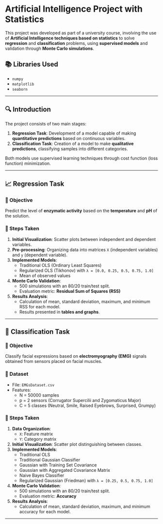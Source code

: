 # Artificial Intelligence Project with Statistics

This project was developed as part of a university course, involving the use of **Artificial Intelligence techniques based on statistics** to solve **regression** and **classification** problems, using **supervised models** and validation through **Monte Carlo simulations**.

## 📚 Libraries Used

- `numpy`
- `matplotlib`
- `seaborn`

---

## 🔍 Introduction

The project consists of two main stages:

1. **Regression Task**: Development of a model capable of making **quantitative predictions** based on continuous variables.
2. **Classification Task**: Creation of a model to make **qualitative predictions**, classifying samples into different categories.

Both models use supervised learning techniques through cost function (loss function) minimization.

---

## 📈 Regression Task

### 🔹 Objective
Predict the level of **enzymatic activity** based on the **temperature** and **pH** of the solution.

### 🔹 Steps Taken

1. **Initial Visualization**: Scatter plots between independent and dependent variables.
2. **Pre-processing**: Organizing data into matrices `X` (independent variables) and `y` (dependent variable).
3. **Implemented Models**:
   - Traditional OLS (Ordinary Least Squares)
   - Regularized OLS (Tikhonov) with `λ = [0.0, 0.25, 0.5, 0.75, 1.0]`
   - Mean of observed values
4. **Monte Carlo Validation**:
   - 500 simulations with an 80/20 train/test split.
   - Evaluation metric: **Residual Sum of Squares (RSS)**
5. **Results Analysis**:
   - Calculation of mean, standard deviation, maximum, and minimum RSS for each model.
   - Results presented in **tables and graphs**.

---

## 🤖 Classification Task

### 🔹 Objective
Classify facial expressions based on **electromyography (EMG)** signals obtained from sensors placed on facial muscles.

### 🔹 Dataset
- File: `EMGsDataset.csv`
- Features:
  - N = 50000 samples
  - p = 2 sensors (Corrugator Supercilii and Zygomaticus Major)
  - C = 5 classes (Neutral, Smile, Raised Eyebrows, Surprised, Grumpy)

### 🔹 Steps Taken

1. **Data Organization**:
   - `X`: Feature matrix
   - `Y`: Category matrix
2. **Initial Visualization**: Scatter plot distinguishing between classes.
3. **Implemented Models**:
   - Traditional OLS
   - Traditional Gaussian Classifier
   - Gaussian with Training Set Covariance
   - Gaussian with Aggregated Covariance Matrix
   - Naive Bayes Classifier
   - Regularized Gaussian (Friedman) with `λ = [0.25, 0.5, 0.75, 1.0]`
4. **Monte Carlo Validation**:
   - 500 simulations with an 80/20 train/test split.
   - Evaluation metric: **Accuracy**
5. **Results Analysis**:
   - Calculation of mean, standard deviation, maximum, and minimum accuracy for each model.

---
